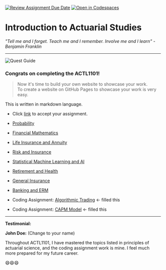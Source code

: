 [![Review Assignment Due Date](https://classroom.github.com/assets/deadline-readme-button-22041afd0340ce965d47ae6ef1cefeee28c7c493a6346c4f15d667ab976d596c.svg)](https://classroom.github.com/a/urlUeIOS)
[![Open in Codespaces](https://classroom.github.com/assets/launch-codespace-2972f46106e565e64193e422d61a12cf1da4916b45550586e14ef0a7c637dd04.svg)](https://classroom.github.com/open-in-codespaces?assignment_repo_id=15477655)



# Introduction to Actuarial Studies 

_"Tell me and I forget. Teach me and I remember. Involve me and I learn" - Benjamin Franklin_

---
![Quest Guide](quest.jpg)

### Congrats on completing the ACTL1101!

>Now it's time to build your own website to showcase your work.  
>To create a website on GitHub Pages to showcase your work is very easy.

This is written in markdown language. 
>
* Click [link](https://classroom.github.com/a/urlUeIOS) to accept your assignment.


* [Probability](probability.md)
* [Financial Mathematics](financial_math.md)
* [Life Insurance and Annuity](life.md)
* [Risk and Insurance](risk.md)
* [Statistical Machine Learning and AI](statsml.md)
* [Retirement and Health](super.md)
* [General Insurance](general.md)
* [Banking and ERM](banking.md)
* Coding Assignment: [Algorithmic Trading](algotrading.md) <- filled this
* Coding Assignment: [CAPM Model](capm.md) <- filled this




---
**Testimonial:**

**John Doe:** (Change to your name)

Throughout ACTL1101, I have mastered the topics listed in principles of actuarial science, and the coding assignment work is mine. I feel much more prepared for my future career.

😄😄😄
